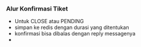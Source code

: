 ### Alur Konfirmasi Tiket

- Untuk CLOSE atau PENDING
- simpan ke redis dengan durasi yang ditentukan
- konfirmasi bisa dibalas dengan reply messagenya
- 
